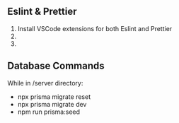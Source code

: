## Eslint & Prettier

1. Install VSCode extensions for both Eslint and Prettier
2.
3.

## Database Commands

While in /server directory:
- npx prisma migrate reset
- npx prisma migrate dev
- npm run prisma:seed